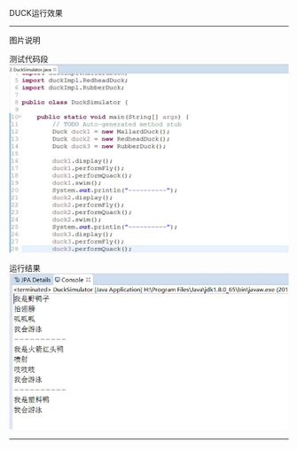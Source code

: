 DUCK运行效果

-------------


图片说明

测试代码段
![alt text](https://raw.githubusercontent.com/Ericwst/Duck1/master/1.jpg "测试代码段")

运行结果
![alt text](https://raw.githubusercontent.com/Ericwst/Duck1/master/2.jpg "运行结果")


--------------

